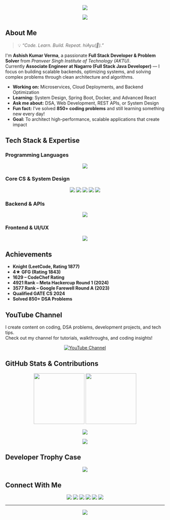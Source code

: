 <!-- HEADER BANNER -->
<p align="center">
  <img src="https://capsule-render.vercel.app/api?type=waving&color=0:0D47A1,100:42A5F5&height=100&section=header&text=%20Ashish%20Kumar%20Verma%20&fontSize=40&fontColor=ffffff&animation=twinkling&fontAlignY=35" />
</p>

<!-- TYPING INTRO -->
<p align="center">
  <img src="https://readme-typing-svg.herokuapp.com?font=Fira+Code&weight=600&size=25&duration=2500&pause=1000&color=00BFFF&center=true&vCenter=true&width=800&lines=Hi+there%2C+I'm+Ashish+Kumar+Verma;Full+Stack+Developer+%7C+System+Design+;Java+%7C+Node.js+%7C+Spring+Boot;Problem+Solver+%7C+GATE+CS+Qualifier" />
</p>


## About Me  

> 💡 *“Code. Learn. Build. Repeat. hiAyu(💞).”*  

I'm **Ashish Kumar Verma**, a passionate **Full Stack Developer & Problem Solver** from *Pranveer Singh Institute of Technology (AKTU)*.  
Currently **Associate Engineer at Nagarro (Full Stack Java Developer)** — I focus on building scalable backends, optimizing systems, and solving complex problems through clean architecture and algorithms.  

- **Working on:** Microservices, Cloud Deployments, and Backend Optimization  
- **Learning:** System Design, Spring Boot, Docker, and Advanced React  
- **Ask me about:** DSA, Web Development, REST APIs, or System Design  
- **Fun fact:** I’ve solved **850+ coding problems** and still learning something new every day!  
- **Goal:** To architect high-performance, scalable applications that create impact  


## Tech Stack & Expertise  

### **Programming Languages**
<p align="center">
  <img src="https://skillicons.dev/icons?i=cpp,java,python,javascript,typescript,c&perline=6" />
</p>


### **Core CS & System Design**
<p align="center">
  <img src="https://img.shields.io/badge/OOP-0078D7?style=for-the-badge&logo=windows&logoColor=white" />
  <img src="https://img.shields.io/badge/System%20Design-4285F4?style=for-the-badge&logo=google&logoColor=white" />
  <img src="https://img.shields.io/badge/DSA-FFD43B?style=for-the-badge&logo=python&logoColor=black" />
  <img src="https://img.shields.io/badge/Design%20Patterns-4B0082?style=for-the-badge&logo=github&logoColor=white" />
  <img src="https://img.shields.io/badge/Database%20Design-00BFFF?style=for-the-badge&logo=mysql&logoColor=white" />
</p>


### **Backend & APIs**
<p align="center">
  <img src="https://skillicons.dev/icons?i=nodejs,express,spring,java,mongodb,mysql,postman,graphql&perline=6" />
</p>


### **Frontend & UI/UX**
<p align="center">
  <img src="https://skillicons.dev/icons?i=html,css,tailwind,bootstrap,react,figma&perline=6" />
</p>


## Achievements  

- **Knight (LeetCode, Rating 1877)**  
- **4★ GFG (Rating 1843)**  
- **1629 – CodeChef Rating**  
- **4921 Rank – Meta Hackercup Round 1 (2024)**  
- **3577 Rank – Google Farewell Round A (2023)**  
- **Qualified GATE CS 2024**  
- **Solved 850+ DSA Problems**  

## YouTube Channel  

I create content on coding, DSA problems, development projects, and tech tips.  
Check out my channel for tutorials, walkthroughs, and coding insights!  

<p align="center">
  <a href="https://www.youtube.com/@vashishk0602" target="_blank">
    <img src="https://img.shields.io/badge/YouTube-Channel-FF0000?style=for-the-badge&logo=youtube&logoColor=white" alt="YouTube Channel" />
  </a>
</p>

## GitHub Stats & Contributions  

<p align="center">
  <img src="https://github-readme-stats.vercel.app/api?username=ashishverma4822&show_icons=true&theme=tokyonight&hide_border=true&bg_color=0D1117" height="160" />
  <img src="https://github-readme-streak-stats.herokuapp.com/?user=ashishverma4822&theme=tokyonight&hide_border=true&background=0D1117" height="160" />
</p>

<p align="center">
  <img src="https://github-readme-stats.vercel.app/api/top-langs/?username=ashishverma4822&layout=compact&theme=tokyonight&hide_border=true&bg_color=0D1117" />
</p>

<p align="center">
  <img src="https://github-readme-activity-graph.vercel.app/graph?username=ashishverma4822&theme=react-dark&hide_border=true&area=true&custom_title=Ashish%20Kumar%20Verma's%20Contribution%20Graph" />
</p>


## Developer Trophy Case  

<p align="center">
  <img src="https://github-profile-trophy.vercel.app/?username=ashishverma4822&theme=tokyonight&no-frame=true&no-bg=true&margin-w=15" />
</p>


## Connect With Me  

<p align="center">
  <a href="https://www.linkedin.com/in/ashishverma4822/"><img src="https://img.shields.io/badge/-LinkedIn-0077B5?style=for-the-badge&logo=Linkedin&logoColor=white"/></a>
  <a href="https://github.com/ashishverma4822"><img src="https://img.shields.io/badge/-GitHub-181717?style=for-the-badge&logo=github&logoColor=white"/></a>
  <a href="mailto:vashishk2003@gmail.com"><img src="https://img.shields.io/badge/-Gmail-D14836?style=for-the-badge&logo=gmail&logoColor=white"/></a>
  <a href="https://leetcode.com/vashishk0602/"><img src="https://img.shields.io/badge/-LeetCode-F89F1B?style=for-the-badge&logo=leetcode&logoColor=black"/></a>
  <a href="https://auth.geeksforgeeks.org/user/vashishk0602"><img src="https://img.shields.io/badge/-GeeksforGeeks-2F8D46?style=for-the-badge&logo=geeksforgeeks&logoColor=white"/></a>
  <a href="https://www.codechef.com/users/vashishk0602"><img src="https://img.shields.io/badge/-CodeChef-5B4638?style=for-the-badge&logo=codechef&logoColor=white"/></a>
</p>

---

<p align="center">
  <img src="https://capsule-render.vercel.app/api?type=waving&color=0:0D47A1,100:42A5F5&height=120&section=footer" />
</p>

